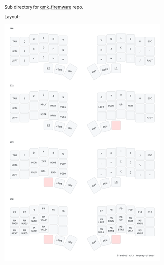 Sub directory for [qmk_firemware](https://github.com/qmk/qmk_firmware) repo.

Layout:

![layout](keymaps/abcmarcus/my_keymap.svg)
